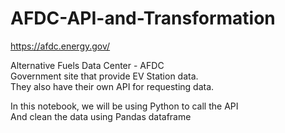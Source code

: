 # AFDC-API-and-Transformation
https://afdc.energy.gov/

Alternative Fuels Data Center - AFDC\
Government site that provide EV Station data.\
They also have their own API for requesting data.

In this notebook, we will be using Python to call the API\
And clean the data using Pandas dataframe

